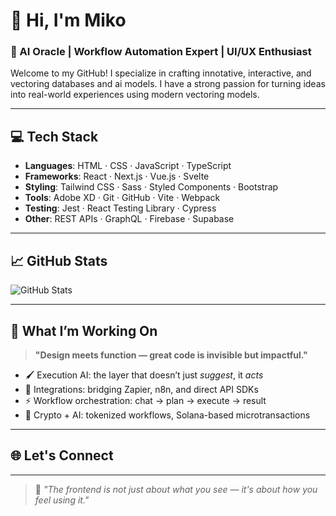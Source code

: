 # 👋 Hi, I'm Miko

### 🎨 AI Oracle | Workflow Automation Expert | UI/UX Enthusiast

Welcome to my GitHub! I specialize in crafting innotative, interactive, and vectoring databases and ai models. I have a strong passion for turning ideas into real-world experiences using modern vectoring models.

---

## 💻 Tech Stack

- **Languages**: HTML · CSS · JavaScript · TypeScript
- **Frameworks**: React · Next.js · Vue.js · Svelte
- **Styling**: Tailwind CSS · Sass · Styled Components · Bootstrap
- **Tools**: Adobe XD · Git · GitHub · Vite · Webpack
- **Testing**: Jest · React Testing Library · Cypress
- **Other**: REST APIs · GraphQL · Firebase · Supabase

---

## 📈 GitHub Stats

![GitHub Stats](https://github-readme-stats.vercel.app/api?username=mikooski&show_icons=true&theme=dracula&count_private=true)


---

## 🎯 What I’m Working On

> **"Design meets function — great code is invisible but impactful."**

- 🖌️ Execution AI: the layer that doesn’t just *suggest*, it *acts*
- 📱 Integrations: bridging Zapier, n8n, and direct API SDKs
- ⚡ Workflow orchestration: chat → plan → execute → result
- 🤝 Crypto + AI: tokenized workflows, Solana-based microtransactions

---

## 🌐 Let's Connect

---

> 🎨 _"The frontend is not just about what you see — it's about how you feel using it."_
